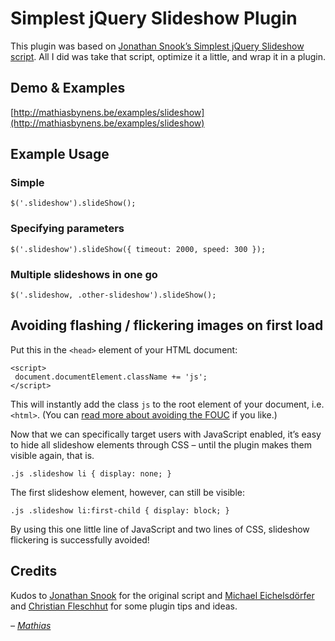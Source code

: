# Simplest jQuery Slideshow Plugin

This plugin was based on [Jonathan Snook’s Simplest jQuery Slideshow script](http://snook.ca/archives/javascript/simplest-jquery-slideshow). All I did was take that script, optimize it a little, and wrap it in a plugin.

## Demo & Examples

[http://mathiasbynens.be/examples/slideshow](http://mathiasbynens.be/examples/slideshow)

## Example Usage

### Simple

    $('.slideshow').slideShow();

### Specifying parameters

    $('.slideshow').slideShow({ timeout: 2000, speed: 300 });

### Multiple slideshows in one go

    $('.slideshow, .other-slideshow').slideShow();

## Avoiding flashing / flickering images on first load


Put this in the `<head>` element of your HTML document:

    <script>
     document.documentElement.className += 'js';
    </script>

This will instantly add the class `js` to the root element of your document, i.e. `<html>`. (You can [read more about avoiding the FOUC](http://paulirish.com/2009/avoiding-the-fouc-v3/) if you like.)

Now that we can specifically target users with JavaScript enabled, it’s easy to hide all slideshow elements through CSS – until the plugin makes them visible again, that is.

    .js .slideshow li { display: none; }

The first slideshow element, however, can still be visible:

    .js .slideshow li:first-child { display: block; }

By using this one little line of JavaScript and two lines of CSS, slideshow flickering is successfully avoided!

## Credits

Kudos to [Jonathan Snook](http://snook.ca/) for the original script and [Michael Eichelsdörfer](http://www.michael-eichelsdoerfer.de/) and [Christian Fleschhut](http://christianfleschhut.de/) for some plugin tips and ideas.

_– [Mathias](http://mathiasbynens.be/)_